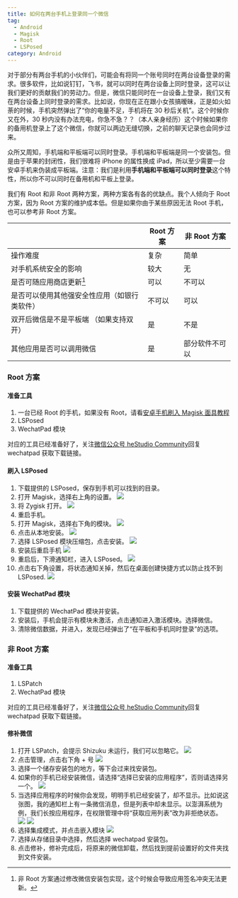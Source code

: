 ```yaml
---
title: 如何在两台手机上登录同一个微信
tag:
  - Android
  - Magisk
  - Root
  - LSPosed
category: Android
---
```


对于部分有两台手机的小伙伴们，可能会有将同一个账号同时在两台设备登录的需求。很多软件，比如说钉钉，飞书，就可以同时在两台设备上同时登录，这可以让我们更好的贡献我们的劳动力。但是，微信只能同时在一台设备上登录，我们又有在两台设备上同时登录的需求。比如说，你现在正在跟小女孩搞暧昧，正是如火如荼的时候，手机突然弹出了“你的电量不足，手机将在 30 秒后关机”。这个时候你又在外，30 秒内没有办法充电，你急不急？？（本人亲身经历）这个时候如果你的备用机登录上了这个微信，你就可以两边无缝切换，之前的聊天记录也会同步过来。

众所又周知，手机端和平板端可以同时登录。手机端和平板端是同一个安装包。但是由于苹果的封闭性，我们很难将 iPhone 的属性换成 iPad，所以至少需要一台安卓手机来伪装成平板端。注意：我们是利用**手机端和平板端可以同时登录**这个特性，所以你不可以同时在备用机和平板上登录。

我们有 Root 和非 Root 两种方案，两种方案各有各的优缺点。我个人倾向于 Root 方案，因为 Root 方案的维护成本低。但是如果你由于某些原因无法 Root 手机，也可以参考非 Root 方案。

|                                              | Root 方案 | 非 Root 方案   |
| -------------------------------------------- | --------- | -------------- |
| 操作难度                                     | 复杂      | 简单           |
| 对手机系统安全的影响                         | 较大      | 无             |
| 是否可随应用商店更新[^1]                     | 可以      | 不可以         |
| 是否可以使用其他强安全性应用（如银行类软件） | 不可以    | 可以           |
| 双开后微信是不是平板端 （如果支持双开）      | 是        | 不是           |
| 其他应用是否可以调用微信                     | 是        | 部分软件不可以 |

[^1]: 非 Root 方案通过修改微信安装包实现，这个时候会导致应用签名冲突无法更新。

### Root 方案

#### 准备工具

1. 一台已经 Root 的手机，如果没有 Root，请看[安卓手机刷入 Magisk 面具教程](https://www.hestudio.net/posts/how-to-install-magisk.html)
2. LSPosed
3. WechatPad 模块

对应的工具已经准备好了，关注[微信公众号 heStudio Community](/about/weixin.html)回复 wechatpad 获取下载链接。

#### 刷入 LSPosed

1. 下载提供的 LSPosed，保存到手机可以找到的目录。
2. 打开 Magisk，选择右上角的设置。
   ![](https://image.hestudio.net/i/2024/07/16/66964fd5396b1.webp)
3. 将 Zygisk 打开。
   ![](https://image.hestudio.net/i/2024/07/16/6696506355658.webp)
4. 重启手机。
5. 打开 Magisk，选择右下角的模块。
   ![](https://image.hestudio.net/i/2024/07/16/66964da3ab3f5.webp)
6. 点击从本地安装。
   ![](https://image.hestudio.net/i/2024/07/16/669650d02eca8.webp)
7. 选择 LSPosed 模块压缩包，点击安装。
   ![](https://image.hestudio.net/i/2024/07/16/669651a673f4e.webp)
8. 安装后重启手机
   ![](https://image.hestudio.net/i/2024/07/16/669651e63d9c1.webp)
9. 重启后，下滑通知栏，进入 LSPosed。
   ![](https://image.hestudio.net/i/2024/07/16/66965312252e4.webp)
10. 点击右下角设置，将状态通知关掉，然后在桌面创建快捷方式以防止找不到 LSPosed.
    ![](https://image.hestudio.net/i/2024/07/16/66965382a58ff.webp)

#### 安装 WechatPad 模块

1. 下载提供的 WechatPad 模块并安装。
2. 安装后，手机会提示有模块未激活，点击通知进入激活模块。选择微信。
3. 清除微信数据，并进入，发现已经弹出了“在平板和手机同时登录”的选项。

### 非 Root 方案

#### 准备工具

1. LSPatch
2. WechatPad 模块

对应的工具已经准备好了，关注[微信公众号 heStudio Community](/about/weixin.html)回复 wechatpad 获取下载链接。

#### 修补微信

1. 打开 LSPatch，会提示 Shizuku 未运行，我们可以忽略它。
   ![](https://image.hestudio.net/i/2024/07/16/66965a6dbec5e.webp)
2. 点击管理，点击右下角 + 号
   ![](https://image.hestudio.net/i/2024/07/16/66965b4c056be.webp)
3. 选择一个储存安装包的地方，等下会过来找安装包。
4. 如果你的手机已经安装微信，请选择“选择已安装的应用程序”，否则请选择另一个。
   ![](https://image.hestudio.net/i/2024/07/16/66965c4555af7.webp)
5. 当选择应用程序的时候你会发现，明明手机已经安装了，却不显示。比如说这张图，我的通知栏上有一条微信消息，但是列表中却未显示。以澎湃系统为例，我们长按应用程序，在权限管理中将“获取应用列表”改为非拒绝状态。
   ![](https://image.hestudio.net/i/2024/07/16/66965e9e8d915.webp)
   ![](https://image.hestudio.net/i/2024/07/16/66965fb289f0f.webp)
6. 选择集成模式，并点击嵌入模块
   ![](https://image.hestudio.net/i/2024/07/16/6696607dcad5a.webp)
7. 选择从存储目录中选择，然后选择 wechatpad 安装包。
8. 点击修补，修补完成后，将原来的微信卸载，然后找到提前设置好的文件夹找到文件安装。
